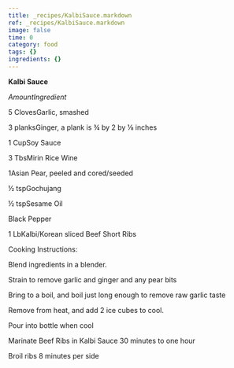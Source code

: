 ```yaml
---
title: _recipes/KalbiSauce.markdown
ref: _recipes/KalbiSauce.markdown
image: false
time: 0
category: food
tags: {}
ingredients: {}
---
```

**Kalbi Sauce**

*AmountIngredient*

5 ClovesGarlic, smashed

3 planksGinger, a plank is ¾ by 2 by ⅛ inches

1 CupSoy Sauce

3 TbsMirin Rice Wine

1Asian Pear, peeled and cored/seeded

½ tspGochujang

½ tspSesame Oil

Black Pepper

1 LbKalbi/Korean sliced Beef Short Ribs

Cooking Instructions:

Blend ingredients in a blender.

Strain to remove garlic and ginger and any pear bits

Bring to a boil, and boil just long enough to remove raw garlic taste

Remove from heat, and add 2 ice cubes to cool.

Pour into bottle when cool

Marinate Beef Ribs in Kalbi Sauce 30 minutes to one hour

Broil ribs 8 minutes per side
